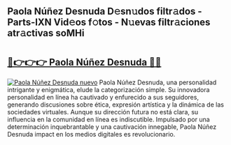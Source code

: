 ## Paola Núñez Desnuda D𝚎sn𝚞dos filtr𝚊dos - Parts-IXN Vid𝚎os f𝚘tos - N𝚞evas filtr𝚊ciones atr𝚊ctivas soMHi

# <h2><a href="http://mbcx2k.tromn.icu/?c=Paola+N%c3%ba%c3%b1ez+Desnuda">🔗👉👉👉 Paola Núñez Desnuda 🔗🔗</a></h2>

[![Paola Núñez Desnuda nuevo](https://i.imgur.com/pEAQMta.gif)](http://mbcx2k.tromn.icu/?c=Paola+N%c3%ba%c3%b1ez+Desnuda)
Paola Núñez Desnuda, una personalidad intrigante y enigmática, elude la categorización simple. Su innovadora personalidad en línea ha cautivado y enfurecido a sus seguidores, generando discusiones sobre ética, expresión artística y la dinámica de las sociedades virtuales. Aunque su dirección futura no está clara, su influencia en la comunidad en línea es indiscutible. Impulsado por una determinación inquebrantable y una cautivación innegable, Paola Núñez Desnuda impact en los medios digitales es revolucionario.

